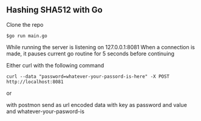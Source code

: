 ## Hashing SHA512 with Go
Clone the repo

``$go run main.go``

While running the server is listening on 127.0.0.1:8081
When a connection is made, it pauses current go routine for 5 seconds before continuing

Either curl with the following command 

``curl --data "password=whatever-your-passord-is-here" -X POST http://localhost:8081``

or 

with postmon send as url encoded data with key as password and value and whatever-your-pasword-is


